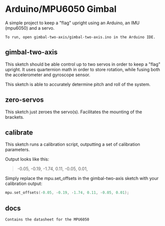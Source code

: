 # Arduino/MPU6050 Gimbal

  A simple project to keep a "flag" upright using an Arduino, an IMU (mpu6050) and a servo.


    To run, open gimbal-two-axis/gimbal-two-axis.ino in the Arduino IDE.


## gimbal-two-axis

  This sketch should be able control up to two servos in order to keep a "flag" upright. It uses quarternion math
  in order to store rotation, while fusing both the accelerometer and gyroscope sensor.
  
  This sketch is able to accurately determine pitch and roll of the system.

## zero-servos
  This sketch just zeroes the servo(s). Facilitates the mounting of the brackets.

## calibrate
  This sketch runs a calibration script, outputting a set of calibration parameters.

  Output looks like this:
  > -0.05, -0.19, -1.74, 0.11, -0.05, 0.01,

  Simply replace the mpu.set_offsets in the gimbal-two-axis sketch with your calibration output:
  ```cpp
  mpu.set_offsets(-0.05, -0.19, -1.74, 0.11, -0.05, 0.01);
  ```

## docs
    Contains the datasheet for the MPU6050